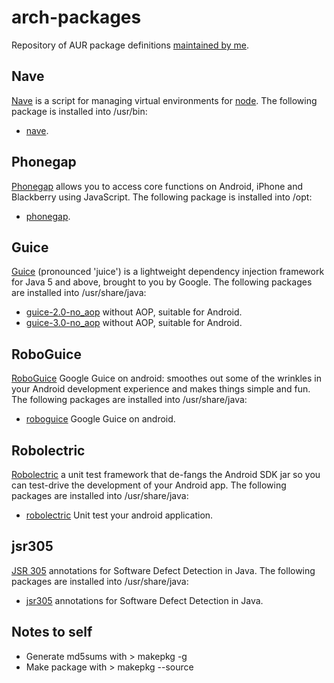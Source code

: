 # arch-packages
Repository of AUR package definitions [maintained by me](https://aur.archlinux.org/packages.php?K=roylines&SeB=m).

## Nave
[Nave](https://github.com/isaacs/nave)
is a script for managing virtual environments for [node](http://nodejs.org/).
The following package is installed into /usr/bin:

* [nave](https://aur.archlinux.org/packages.php?ID=62165).

## Phonegap
[Phonegap](https://phonegap.com) allows you to access core functions on Android, iPhone and Blackberry using JavaScript.
The following package is installed into /opt:

* [phonegap](https://aur.archlinux.org/packages/phonegap).

## Guice
[Guice](http://code.google.com/p/google-guice/) (pronounced 'juice')
is a lightweight dependency injection framework for Java 5 and above, brought to you by Google.
The following packages are installed into /usr/share/java:

* [guice-2.0-no_aop](https://aur.archlinux.org/packages.php?ID=58490) without AOP, suitable for Android.
* [guice-3.0-no_aop](https://aur.archlinux.org/packages.php?ID=58491) without AOP, suitable for Android.

## RoboGuice
[RoboGuice](http://code.google.com/p/roboguice/) Google Guice on android: smoothes out some of the wrinkles
in your Android development experience and makes things simple and fun.
The following packages are installed into /usr/share/java:

* [roboguice](https://aur.archlinux.org/packages.php?ID=58492) Google Guice on android.

## Robolectric
[Robolectric](http://pivotal.github.com/robolectric/) a unit test framework that de-fangs the Android SDK jar
so you can test-drive the development of your Android app.
The following packages are installed into /usr/share/java:

* [robolectric](https://aur.archlinux.org/packages.php?ID=58540) Unit test your android application.

## jsr305
[JSR 305](http://code.google.com/p/jsr-305/) annotations for Software Defect Detection in Java.
The following packages are installed into /usr/share/java:

* [jsr305](https://aur.archlinux.org/packages.php?ID=58769) annotations for Software Defect Detection in Java.

## Notes to self
* Generate md5sums with > makepkg -g
* Make package with >  makepkg --source
